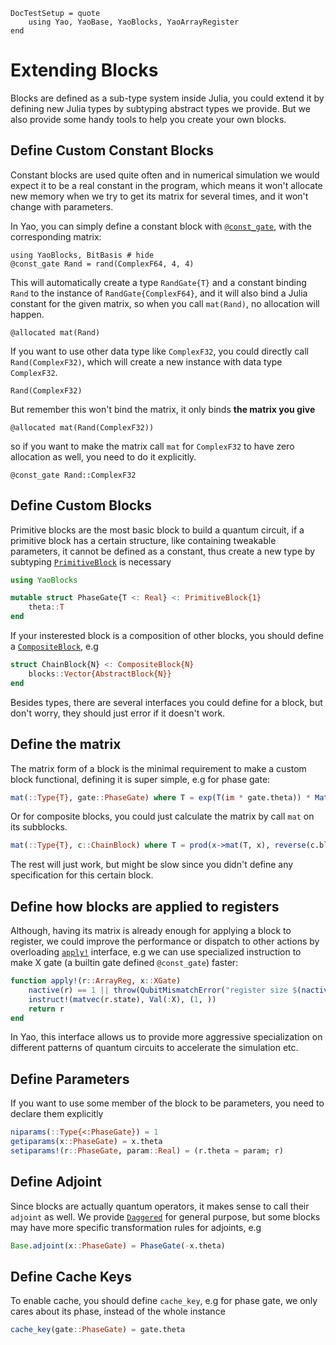 ```@meta
DocTestSetup = quote
    using Yao, YaoBase, YaoBlocks, YaoArrayRegister
end
```

# Extending Blocks

Blocks are defined as a sub-type system inside Julia, you could extend it by defining new Julia types by subtyping abstract types we provide. But we also provide some handy tools to help you create your own blocks.

## Define Custom Constant Blocks

Constant blocks are used quite often and in numerical simulation we would expect it to be a real constant in the program, which means it won't allocate new memory when we try to get its matrix for several times, and it won't change with parameters.

In Yao, you can simply define a constant block with [`@const_gate`](@ref), with the corresponding matrix:

```@repl
using YaoBlocks, BitBasis # hide
@const_gate Rand = rand(ComplexF64, 4, 4)
```

This will automatically create a type `RandGate{T}` and a constant binding `Rand` to the instance of `RandGate{ComplexF64}`,
and it will also bind a Julia constant for the given matrix, so when you call `mat(Rand)`, no allocation will happen.

```@repl
@allocated mat(Rand)
```

If you want to use other data type like `ComplexF32`, you could directly call `Rand(ComplexF32)`, which will create a new instance with data type `ComplexF32`.

```@repl
Rand(ComplexF32)
```

But remember this won't bind the matrix, it only binds **the matrix you give**

```@repl
@allocated mat(Rand(ComplexF32))
```

so if you want to make the matrix call `mat` for `ComplexF32` to have zero allocation as well, you need to do it explicitly.

```@repl
@const_gate Rand::ComplexF32
```

## Define Custom Blocks

Primitive blocks are the most basic block to build a quantum circuit, if a primitive block has a certain structure, like containing tweakable parameters, it cannot be defined as a constant, thus create a new type by subtyping [`PrimitiveBlock`](@ref) is necessary

```julia
using YaoBlocks

mutable struct PhaseGate{T <: Real} <: PrimitiveBlock{1}
    theta::T
end
```

If your insterested block is a composition of other blocks, you should define a [`CompositeBlock`](@ref), e.g

```julia
struct ChainBlock{N} <: CompositeBlock{N}
    blocks::Vector{AbstractBlock{N}}
end
```

Besides types, there are several interfaces you could define for a block, but don't worry, they should just error if it doesn't work.

## Define the matrix

The matrix form of a block is the minimal requirement to make a custom block functional, defining it is super simple, e.g for phase gate:

```julia
mat(::Type{T}, gate::PhaseGate) where T = exp(T(im * gate.theta)) * Matrix{Complex{T}}(I, 2, 2)
```

Or for composite blocks, you could just calculate the matrix by call `mat` on its subblocks.

```julia
mat(::Type{T}, c::ChainBlock) where T = prod(x->mat(T, x), reverse(c.blocks))
```

The rest will just work, but might be slow since you didn't define any specification for this certain block.

## Define how blocks are applied to registers

Although, having its matrix is already enough for applying a block to register, we could improve the performance or dispatch to other actions by overloading [`apply!`](@ref) interface, e.g we can use specialized instruction to make X gate (a builtin gate defined `@const_gate`) faster:

```julia
function apply!(r::ArrayReg, x::XGate)
    nactive(r) == 1 || throw(QubitMismatchError("register size $(nactive(r)) mismatch with block size $N"))
    instruct!(matvec(r.state), Val(:X), (1, ))
    return r
end
```

In Yao, this interface allows us to provide more aggressive specialization on different patterns of quantum circuits to accelerate the simulation etc.

## Define Parameters

If you want to use some member of the block to be parameters, you need to declare them explicitly

```julia
niparams(::Type{<:PhaseGate}) = 1
getiparams(x::PhaseGate) = x.theta
setiparams!(r::PhaseGate, param::Real) = (r.theta = param; r)
```

## Define Adjoint

Since blocks are actually quantum operators, it makes sense to call their `adjoint` as well. We provide [`Daggered`](@ref) for general purpose, but some blocks may have more specific transformation rules for adjoints, e.g

```julia
Base.adjoint(x::PhaseGate) = PhaseGate(-x.theta)
```

## Define Cache Keys

To enable cache, you should define `cache_key`, e.g for phase gate, we only cares about its phase, instead of the whole instance

```julia
cache_key(gate::PhaseGate) = gate.theta
```
